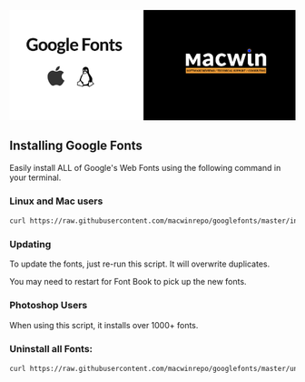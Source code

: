 
![image](splash.png)


## Installing Google Fonts

Easily install ALL of Google's Web Fonts using the following command in your terminal.

### Linux and Mac users

```bash
curl https://raw.githubusercontent.com/macwinrepo/googlefonts/master/install.sh | bash
```

### Updating

To update the fonts, just re-run this script. It will overwrite duplicates.

You may need to restart for Font Book to pick up the new fonts.

### Photoshop Users

When using this script, it installs over 1000+ fonts.

### Uninstall all Fonts:

``` bash
curl https://raw.githubusercontent.com/macwinrepo/googlefonts/master/uninstall.sh | bash```



